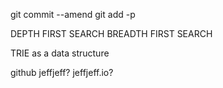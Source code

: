 git commit --amend
git add -p

DEPTH FIRST SEARCH
BREADTH FIRST SEARCH

TRIE as a data structure

github jeffjeff? jeffjeff.io?

